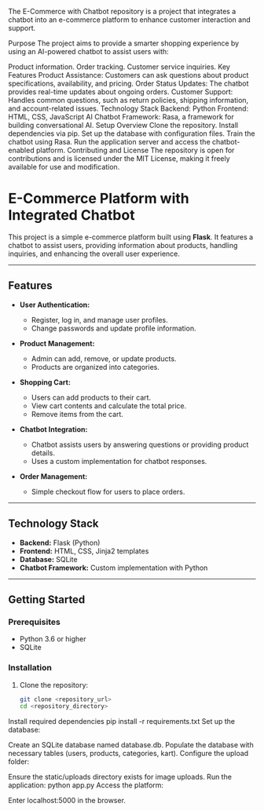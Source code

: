 The E-Commerce with Chatbot repository is a project that integrates a chatbot into an e-commerce platform to enhance customer interaction and support.

Purpose
The project aims to provide a smarter shopping experience by using an AI-powered chatbot to assist users with:

Product information.
Order tracking.
Customer service inquiries.
Key Features
Product Assistance: Customers can ask questions about product specifications, availability, and pricing.
Order Status Updates: The chatbot provides real-time updates about ongoing orders.
Customer Support: Handles common questions, such as return policies, shipping information, and account-related issues.
Technology Stack
Backend: Python
Frontend: HTML, CSS, JavaScript
AI Chatbot Framework: Rasa, a framework for building conversational AI.
Setup Overview
Clone the repository.
Install dependencies via pip.
Set up the database with configuration files.
Train the chatbot using Rasa.
Run the application server and access the chatbot-enabled platform.
Contributing and License
The repository is open for contributions and is licensed under the MIT License, making it freely available for use and modification.
# E-Commerce Platform with Integrated Chatbot

This project is a simple e-commerce platform built using **Flask**. It features a chatbot to assist users, providing information about products, handling inquiries, and enhancing the overall user experience.

---

## Features

- **User Authentication:**
  - Register, log in, and manage user profiles.
  - Change passwords and update profile information.

- **Product Management:**
  - Admin can add, remove, or update products.
  - Products are organized into categories.

- **Shopping Cart:**
  - Users can add products to their cart.
  - View cart contents and calculate the total price.
  - Remove items from the cart.

- **Chatbot Integration:**
  - Chatbot assists users by answering questions or providing product details.
  - Uses a custom implementation for chatbot responses.

- **Order Management:**
  - Simple checkout flow for users to place orders.

---

## Technology Stack

- **Backend:** Flask (Python)
- **Frontend:** HTML, CSS, Jinja2 templates
- **Database:** SQLite
- **Chatbot Framework:** Custom implementation with Python

---

## Getting Started

### Prerequisites

- Python 3.6 or higher
- SQLite

### Installation

1. Clone the repository:
   ```bash
   git clone <repository_url>
   cd <repository_directory>
Install required dependencies
pip install -r requirements.txt
Set up the database:

Create an SQLite database named database.db.
Populate the database with necessary tables (users, products, categories, kart).
Configure the upload folder:

Ensure the static/uploads directory exists for image uploads.
Run the application:
python app.py
Access the platform:

Enter localhost:5000 in the browser.


